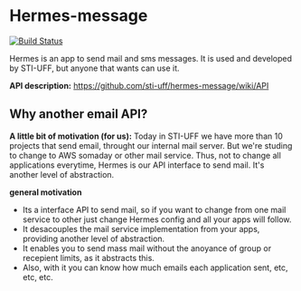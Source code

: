 Hermes-message
===============

[![Build Status](https://travis-ci.org/sti-uff/hermes-message.png?branch=master)](https://travis-ci.org/sti-uff/hermes-message)

Hermes is an app to send mail and sms messages. It is used and developed by STI-UFF, but anyone that wants can use it.

__API description:__ https://github.com/sti-uff/hermes-message/wiki/API

Why another email API?
---
__A little bit of motivation (for us):__ Today in STI-UFF we have more than 10 projects that send email, throught our internal mail server. 
But we're studing to change to AWS somaday or other mail service. Thus, not to change all applications everytime, Hermes is our API interface to send mail.
It's another level of abstraction.

__general motivation__
* Its a interface API to send mail, so if you want to change from one mail service to other just change Hermes config and all your apps will follow.
* It desacouples the mail service implementation from your apps, providing another level of abstraction.
* It enables you to send mass mail without the anoyance of group or recepient limits, as it abstracts this.
* Also, with it you can know how much emails each application sent, etc, etc, etc.

